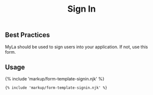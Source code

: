 ﻿---
title: Sign In
summary: The Sign In block allows the user to sign into an application.
tags: form-templates
layout: guide
image: /img/illustrations/illus-sign-in.svg
imageAlt: 
eleventyNavigation:
  key: Sign In
  parent: Form Templates
  order: 8
  excerpt: The Sign In block allows the user to sign into an application.
  img: /img/illustrations/illus-sign-in.svg
---

## Best Practices

MyLa should be used to sign users into your application. If not, use this form.

## Usage

{% include 'markup/form-template-signin.njk' %}

``` html
{% include 'markup/form-template-signin.njk' %}
```
